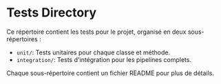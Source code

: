 # Tests Directory

Ce répertoire contient les tests pour le projet, organisé en deux sous-répertoires :
- `unit/`: Tests unitaires pour chaque classe et méthode.
- `integration/`: Tests d'intégration pour les pipelines complets.

Chaque sous-répertoire contient un fichier README pour plus de détails.
